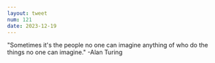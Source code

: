 ```yaml
---
layout: tweet
num: 121
date: 2023-12-19
---
```


"Sometimes it's the people no one can imagine anything of who do the
things no one can imagine." -Alan Turing
